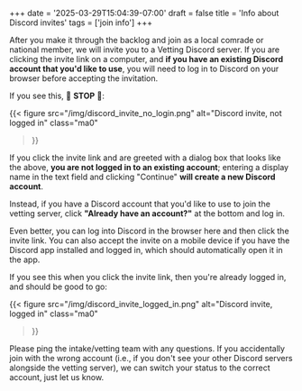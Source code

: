 +++
date = '2025-03-29T15:04:39-07:00'
draft = false
title = 'Info about Discord invites'
tags = ['join info']
+++

After you make it through the backlog and join as a local comrade or national member, we will invite you to a Vetting Discord server. If you are clicking the invite link on a computer, and **if you have an existing Discord account that you'd like to use**, you will need to log in to Discord on your browser before accepting the invitation.

<!--more-->

If you see this, 🛑 **STOP** 🛑:

{{< figure
  src="/img/discord_invite_no_login.png"
  alt="Discord invite, not logged in"
  class="ma0"
>}}

If you click the invite link and are greeted with a dialog box that looks like the above, **you are not logged in to an existing account**; entering a display name in the text field and clicking "Continue" **will create a new Discord account**.

Instead, if you have a Discord account that you'd like to use to join the vetting server, click **"Already have an account?"** at the bottom and log in.

Even better, you can log into Discord in the browser here and then click the invite link. You can also accept the invite on a mobile device if you have the Discord app installed and logged in, which should automatically open it in the app.

If you see this when you click the invite link, then you're already logged in, and should be good to go:

{{< figure
  src="/img/discord_invite_logged_in.png"
  alt="Discord invite, logged in"
  class="ma0"
>}}

Please ping the intake/vetting team with any questions. If you accidentally join with the wrong account (i.e., if you don't see your other Discord servers alongside the vetting server), we can switch your status to the correct account, just let us know.